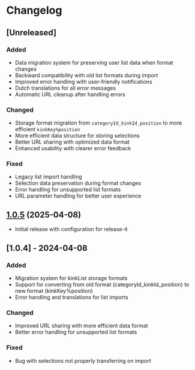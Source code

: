 # Changelog

## [Unreleased]

### Added
- Data migration system for preserving user list data when format changes
- Backward compatibility with old list formats during import
- Improved error handling with user-friendly notifications
- Dutch translations for all error messages
- Automatic URL cleanup after handling errors

### Changed
- Storage format migration from `categoryId_kinkId_position` to more efficient `kinkKey%position`
- More efficient data structure for storing selections
- Better URL sharing with optimized data format
- Enhanced usability with clearer error feedback

### Fixed
- Legacy list import handling
- Selection data preservation during format changes
- Error handling for unsupported list formats
- URL parameter handling for better user experience

## [1.0.5](https://github.com/kdirectoryxo/kinkdirectory/compare/v1.0.4...v1.0.5) (2025-04-08)
- Initial release with configuration for release-it

## [1.0.4] - 2024-04-08

### Added
- Migration system for kinkList storage formats
- Support for converting from old format (categoryId_kinkId_position) to new format (kinkKey%position)
- Error handling and translations for list imports

### Changed
- Improved URL sharing with more efficient data format
- Better error handling for unsupported list formats

### Fixed
- Bug with selections not properly transferring on import

